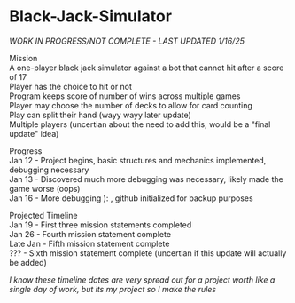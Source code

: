 # Black-Jack-Simulator

*WORK IN PROGRESS/NOT COMPLETE - LAST UPDATED 1/16/25*

Mission<br />
  A one-player black jack simulator against a bot that cannot hit after a score of 17<br />
  Player has the choice to hit or not<br />
  Program keeps score of number of wins across multiple games<br />
  Player may choose the number of decks to allow for card counting<br />
  Play can split their hand  (wayy wayy later update)<br />
  Multiple players (uncertian about the need to add this, would be a "final update" idea)<br />

Progress<br />
  Jan 12 - Project begins, basic structures and mechanics implemented, debugging necessary<br />
  Jan 13 - Discovered much more debugging was necessary, likely made the game worse (oops)<br />
  Jan 16 - More debugging ): , github initialized for backup purposes<br />

Projected Timeline<br />
  Jan 19 - First three mission statements completed<br />
  Jan 26 - Fourth mission statement complete<br />
  Late Jan - Fifth mission statement complete<br />
  ??? - Sixth mission statement complete (uncertian if this update will actually be added)<br />

*I know these timeline dates are very spread out for a project worth like a single day of work, but its my project so I make the rules*<br />
  
  
